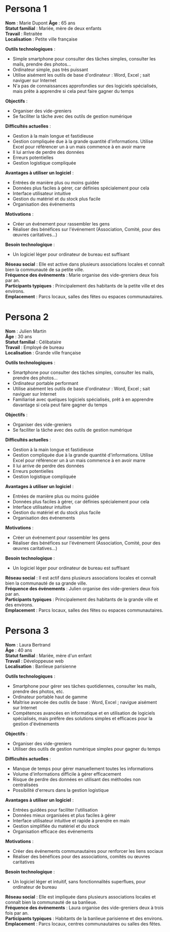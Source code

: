 # Persona 1

**Nom** : Marie Dupont
**Âge** : 65 ans  
**Statut familial** : Mariée, mère de deux enfants  
**Travail** : Retraitée  
**Localisation** : Petite ville française

**Outils technologiques** :

- Simple smartphone pour consulter des tâches simples, consulter les mails, prendre des photos...
- Ordinateur simple, pas très puissant
- Utilise aisément les outils de base d'ordinateur : Word, Excel ; sait naviguer sur Internet
- N'a pas de connaissances approfondies sur des logiciels spécialisés, mais prête à apprendre si cela peut faire gagner du temps

**Objectifs** :

- Organiser des vide-greniers
- Se faciliter la tâche avec des outils de gestion numérique

**Difficultés actuelles** :

- Gestion à la main longue et fastidieuse
- Gestion compliquée due à la grande quantité d'informations. Utilise Excel pour référencer un à un mais commence à en avoir marre
- Il lui arrive de perdre des données
- Erreurs potentielles
- Gestion logistique compliquée

**Avantages à utiliser un logiciel** :

- Entrées de manière plus ou moins guidée
- Données plus faciles à gérer, car définies spécialement pour cela
- Interface utilisateur intuitive
- Gestion du matériel et du stock plus facile
- Organisation des événements

**Motivations** :

- Créer un événement pour rassembler les gens
- Réaliser des bénéfices sur l'événement (Association, Comité, pour des œuvres caritatives...)

**Besoin technologique** :

- Un logiciel léger pour ordinateur de bureau est suffisant

**Réseau social** : Elle est active dans plusieurs associations locales et connaît bien la communauté de sa petite ville.  
**Fréquence des événements** : Marie organise des vide-greniers deux fois par an.  
**Participants typiques** : Principalement des habitants de la petite ville et des environs.  
**Emplacement** : Parcs locaux, salles des fêtes ou espaces communautaires.


# Persona 2

**Nom** : Julien Martin  
**Âge** : 30 ans  
**Statut familial** : Célibataire  
**Travail** : Employé de bureau  
**Localisation** : Grande ville française

**Outils technologiques** :

- Smartphone pour consulter des tâches simples, consulter les mails, prendre des photos...
- Ordinateur portable performant
- Utilise aisément les outils de base d'ordinateur : Word, Excel ; sait naviguer sur Internet
- Familiarisé avec quelques logiciels spécialisés, prêt à en apprendre davantage si cela peut faire gagner du temps

**Objectifs** :

- Organiser des vide-greniers
- Se faciliter la tâche avec des outils de gestion numérique

**Difficultés actuelles** :

- Gestion à la main longue et fastidieuse
- Gestion compliquée due à la grande quantité d'informations. Utilise Excel pour référencer un à un mais commence à en avoir marre
- Il lui arrive de perdre des données
- Erreurs potentielles
- Gestion logistique compliquée

**Avantages à utiliser un logiciel** :

- Entrées de manière plus ou moins guidée
- Données plus faciles à gérer, car définies spécialement pour cela
- Interface utilisateur intuitive
- Gestion du matériel et du stock plus facile
- Organisation des événements

**Motivations** :

- Créer un événement pour rassembler les gens
- Réaliser des bénéfices sur l'événement (Association, Comité, pour des œuvres caritatives...)

**Besoin technologique** :

- Un logiciel léger pour ordinateur de bureau est suffisant

**Réseau social** : Il est actif dans plusieurs associations locales et connaît bien la communauté de sa grande ville.  
**Fréquence des événements** : Julien organise des vide-greniers deux fois par an.  
**Participants typiques** : Principalement des habitants de la grande ville et des environs.  
**Emplacement** : Parcs locaux, salles des fêtes ou espaces communautaires.

# Persona 3

**Nom** : Laura Bertrand  
**Âge** : 40 ans  
**Statut familial** : Mariée, mère d'un enfant  
**Travail** : Développeuse web  
**Localisation** : Banlieue parisienne

**Outils technologiques** :

- Smartphone pour gérer ses tâches quotidiennes, consulter les mails, prendre des photos, etc.
- Ordinateur portable haut de gamme
- Maîtrise avancée des outils de base : Word, Excel ; navigue aisément sur Internet
- Compétences avancées en informatique et en utilisation de logiciels spécialisés, mais préfère des solutions simples et efficaces pour la gestion d'événements

**Objectifs** :

- Organiser des vide-greniers
- Utiliser des outils de gestion numérique simples pour gagner du temps

**Difficultés actuelles** :

- Manque de temps pour gérer manuellement toutes les informations
- Volume d'informations difficile à gérer efficacement
- Risque de perdre des données en utilisant des méthodes non centralisées
- Possibilité d'erreurs dans la gestion logistique

**Avantages à utiliser un logiciel** :

- Entrées guidées pour faciliter l'utilisation
- Données mieux organisées et plus faciles à gérer
- Interface utilisateur intuitive et rapide à prendre en main
- Gestion simplifiée du matériel et du stock
- Organisation efficace des événements

**Motivations** :

- Créer des événements communautaires pour renforcer les liens sociaux
- Réaliser des bénéfices pour des associations, comités ou œuvres caritatives

**Besoin technologique** :

- Un logiciel léger et intuitif, sans fonctionnalités superflues, pour ordinateur de bureau

**Réseau social** : Elle est impliquée dans plusieurs associations locales et connaît bien la communauté de sa banlieue.  
**Fréquence des événements** : Laura organise des vide-greniers deux à trois fois par an.  
**Participants typiques** : Habitants de la banlieue parisienne et des environs.  
**Emplacement** : Parcs locaux, centres communautaires ou salles des fêtes.